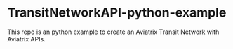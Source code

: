 # TransitNetworkAPI-python-example
This repo is an python example to create an Aviatrix Transit Network with Aviatrix APIs.
